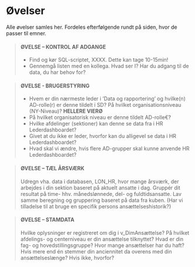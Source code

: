 # Øvelser

Alle øvelser samles her. Fordeles efterfølgende rundt på siden, hvor de passer til emner.

> #### ØVELSE – KONTROL AF ADGANGE
> - Find og kør SQL-scriptet, XXXX. Dette kan tage 10-15min! 
> - Gennemgå listen med en kollega. Hvad ser I? Har du adgang til de data, du har behov for?


> #### ØVELSE - BRUGERSTYRING
> - Hvem er din nærmeste leder i ’Data og rapportering’ og hvilke(n) AD-rolle(r) er denne tildelt i SD? På hvilket organisationsniveau (NY-Niveau)? **HELLERE VIERØ**
> - På hvilket organisatorisk niveau er denne tildelt AD-rolle€?
> - Hvilke afdelinger (sektioner) kan denne se data fra i HR Lederdashboardet?
> - Givet at du ikke er leder, hvorfor kan du alligevel se data i HR Lederdashboardet?
> - Hvad skal vi ændre, hvis flere AD-grupper skal kunne anvende HR Lederdashboardet?


> #### ØVELSE – TÆL ÅRSVÆRK
> Udregn vha. data i databasen, LON_HR, hvor mange årsværk, der arbejdes i din sektion baseret på aktuelt ansatte i dag. 
> Gruppér dit resultat på time- hhv. månedslønnede, del- og fuldtidsansatte.
> Lav samme beregning og gruppering baseret på data fra kuben.
> (Har vi tilladelse til at bruge en specifik persons ansættelseshistorik?)	 


>#### ØVELSE – STAMDATA
>Hvilke oplysninger er registreret om dig i v_DimAnsættelse? På hvilket afdelings- og centerniveau er din ansættelse tilknyttet? 
>Hvad er din fag- og hovedstillingsgruppe?
>Hvor mange ansættelser har du haft? Hvis mere end én stemmer din anciennitet da overens med din ansættelseslænge? Hvis ikke, hvorfor?
